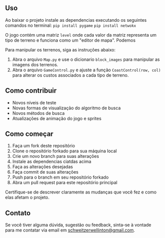 ## Uso

Ao baixar o projeto instale as dependencias executando os seguintes comandos no terminal:
`pip install pygame`
`pip install netwokx`

O jogo contém uma matriz `level` onde cada valor da matriz representa um tipo de terreno e funciona como um "editor de mapa". Podemos 

Para manipular os terrenos, siga as instruções abaixo:

1. Abra o arquivo `Map.py` e use o dicionario `block_images` para manipular as imagens dos terrenos.
2. Abra o arquivo `GameControl.py` e ajuste a função `CoastControl(row, col)` para alterar os custos associados a cada tipo de terreno.

## Como contribuir

- Novos níveis de teste
- Novas formas de visualização do algoritmo de busca
- Novos métodos de busca
- Atualizações de animação do jogo e sprites

## Como começar

1. Faça um fork deste repositório
2. Clone o repositório forkado para sua máquina local
3. Crie um novo branch para suas alterações
4. Instale as dependencias ciatdas acima
5. Faça as alterações desejadas
6. Faça commit de suas alterações
7. Push para o branch em seu repositório forkado
8. Abra um pull request para este repositório principal

Certifique-se de descrever claramente as mudanças que você fez e como elas afetam o projeto.


## Contato
Se você tiver alguma dúvida, sugestão ou feedback, sinta-se à vontade para me contatar via email em [schweitzerwellinton@gmail.com](mailto:schweitzerwellinton@gmail.com).
